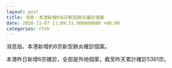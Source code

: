 ```yaml
---
layout: post
title: 消息︰本港新增約6宗新型肺炎確診個案
date: 2020-11-07 11:09:51.000000000 +08:00
categories: rthk
---
```


消息指，本港新增約6宗新型肺炎確診個案。

本港昨日新增6宗確診，全部是外地個案，截至昨天累計確診5361宗。
